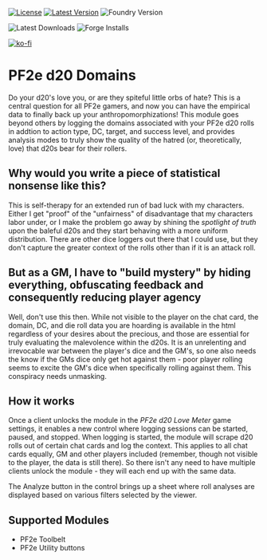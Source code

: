 [![License](https://img.shields.io/github/license/eligarf/pf2e-d20-domains?label=License)](LICENSE)
[![Latest Version](https://img.shields.io/github/v/release/eligarf/pf2e-d20-domains?display_name=tag&sort=semver&label=Latest%20Version)](https://github.com/eligarf/pf2e-d20-domains/releases/latest)
![Foundry Version](https://img.shields.io/endpoint?url=https://foundryshields.com/version?url=https%3A%2F%2Fraw.github.com%2Feligarf%2Fpf2e-d20-domains%2Frelease%2Fmodule.json)

![Latest Downloads](https://img.shields.io/github/downloads/eligarf/pf2e-d20-domains/latest/total?color=blue&label=latest%20downloads)
![Forge Installs](https://img.shields.io/badge/dynamic/json?label=Forge%20Installs&query=package.installs&suffix=%25&url=https%3A%2F%2Fforge-vtt.com%2Fapi%2Fbazaar%2Fpackage%2Fpf2e-pf2e-d20-domains&colorB=4aa94a)

[![ko-fi](https://ko-fi.com/img/githubbutton_sm.svg)](https://ko-fi.com/rule671908)

# PF2e d20 Domains

Do your d20's love you, or are they spiteful little orbs of hate? This is a central question for all PF2e gamers, and now you can have the empirical data to finally back up your anthropomorphizations! This module goes beyond others by logging the domains associated with your PF2e d20 rolls in addtion to action type, DC, target, and success level, and provides analysis modes to truly show the quality of the hatred (or, theoretically, love) that d20s bear for their rollers.

## Why would you write a piece of statistical nonsense like this?

This is self-therapy for an extended run of bad luck with my characters. Either I get "proof" of the "unfairness" of disadvantage that my characters labor under, or I make the problem go away by shining the _spotlight of truth_ upon the baleful d20s and they start behaving with a more uniform distribution. There are other dice loggers out there that I could use, but they don't capture the greater context of the rolls other than if it is an attack roll.

## But as a GM, I have to "build mystery" by hiding everything, obfuscating feedback and consequently reducing player agency

Well, don't use this then. While not visible to the player on the chat card, the domain, DC, and die roll data you are hoarding is available in the html regardless of your desires about the precious, and those are essential for truly evaluating the malevolence within the d20s. It is an unrelenting and irrevocable war between the player's dice and the GM's, so one also needs the know if the GMs dice only get hot against them - poor player rolling seems to excite the GM's dice when specifically rolling against them. This conspiracy needs unmasking.

## How it works

Once a client unlocks the module in the _PF2e d20 Love Meter_ game settings, it enables a new control where logging sessions can be started, paused, and stopped. When logging is started, the module will scrape d20 rolls out of certain chat cards and log the context. This applies to all chat cards equally, GM and other players included (remember, though not visible to the player, the data is still there). So there isn't any need to have multiple clients unlock the module - they will each end up with the same data.

The Analyze button in the control brings up a sheet where roll analyses are displayed based on various filters selected by the viewer.

## Supported Modules

- PF2e Toolbelt
- PF2e Utility buttons
